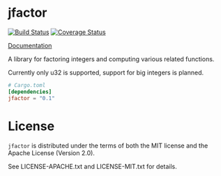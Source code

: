 # jfactor

[![Build Status](https://travis-ci.org/starblue/jfactor.svg?branch=master)](https://travis-ci.org/starblue/jfactor)
[![Coverage Status](https://coveralls.io/repos/starblue/jfactor/badge.svg?branch=master&service=github)](https://coveralls.io/github/starblue/jfactor?branch=master)

[Documentation](https://starblue.github.io/jfactor)

A library for factoring integers and computing various related functions.

Currently only u32 is supported, support for big integers is planned.

```toml
# Cargo.toml
[dependencies]
jfactor = "0.1"
```

# License

`jfactor` is distributed under the terms of both the MIT license and
the Apache License (Version 2.0).

See LICENSE-APACHE.txt and LICENSE-MIT.txt for details.
